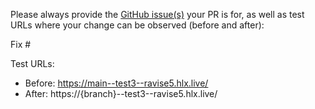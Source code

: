 Please always provide the [GitHub issue(s)](../issues) your PR is for, as well as test URLs where your change can be observed (before and after):

Fix #<gh-issue-id>

Test URLs:
- Before: https://main--test3--ravise5.hlx.live/
- After: https://{branch}--test3--ravise5.hlx.live/
